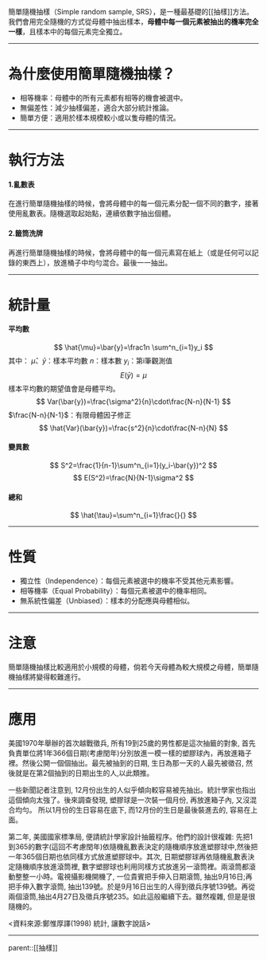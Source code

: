 簡單隨機抽樣（Simple random sample, SRS），是一種最基礎的[[抽樣]]方法。我們會用完全隨機的方式從母體中抽出樣本，**母體中每一個元素被抽出的機率完全一樣**，且樣本中的每個元素完全獨立。
- - -
# 為什麼使用簡單隨機抽樣？
- 相等機率：母體中的所有元素都有相等的機會被選中。
- 無偏差性：減少抽樣偏差，適合大部分統計推論。
- 簡單方便：適用於樣本規模較小或以隻母體的情況。
- - -
# 執行方法
#### 1.亂數表
在進行簡單隨機抽樣的時候，會將母體中的每一個元素分配一個不同的數字，接著使用亂數表。隨機選取起始點，連續依數字抽出個體。
#### 2.籤筒洗牌
再進行簡單隨機抽樣的時候，會將母體中的每一個元素寫在紙上（或是任何可以記錄的東西上），放進桶子中均勻混合。最後一一抽出。
- - -
# 統計量
#### 平均數
$$
\hat{\mu}=\bar{y}=\frac1n \sum^n_{i=1}y_i
$$
其中：
$\hat{\mu}$、$\bar{y}$：樣本平均數
$n$：樣本數
$y_i$：第i筆觀測值
$$
E(\bar{y})=\mu
$$
樣本平均數的期望值會是母體平均。
$$
Var(\bar{y})=\frac{\sigma^2}{n}\cdot\frac{N-n}{N-1}
$$
$\frac{N-n}{N-1}$：有限母體因子修正
$$
\hat{Var}(\bar{y})=\frac{s^2}{n}\cdot\frac{N-n}{N}
$$
#### 變異數
$$
S^2=\frac{1}{n-1}\sum^n_{i=1}(y_i-\bar{y})^2
$$
$$
E(S^2)=\frac{N}{N-1}\sigma^2
$$
#### 總和
$$
\hat{\tau}=\sum^n_{i=1}\frac{}{}
$$

- - -
# 性質
- 獨立性（Independence）：每個元素被選中的機率不受其他元素影響。
- 相等機率（Equal Probability）：每個元素被選中的機率相同。
- 無系統性偏差（Unbiased）：樣本的分配應與母體相似。
- - -
# 注意
簡單隨機抽樣比較適用於小規模的母體，倘若今天母體為較大規模之母體，簡單隨機抽樣將變得較難進行。
- - - 
# 應用
美國1970年舉辦的首次越戰徵兵, 所有19到25歲的男性都是這次抽籤的對象, 首先負責單位將1年366個日期(考慮閏年)分別放進一模一樣的塑膠球內，再放進箱子裡。然後公開一個個抽出。最先被抽到的日期, 生日為那一天的人最先被徵召, 然後就是在第2個抽到的日期出生的人,以此類推。  
  
一些新聞記者注意到, 12月份出生的人似乎傾向較容易被先抽出。統計學家也指出這個傾向太強了。後來調查發現, 塑膠球是一次裝一個月份, 再放進箱子內, 又沒混合均勻。 所以1月份的生日容易在底下, 而12月份的生日是最後裝進去的, 容易在上面。  
  
第二年, 美國國家標準局, 便請統計學家設計抽籤程序。他們的設計很複雜: 先把1到365的數字(這回不考慮閏年)依隨機亂數表決定的隨機順序放進塑膠球中,然後把一年365個日期也依同樣方式放進塑膠球中。其次, 日期塑膠球再依隨機亂數表決定隨機順序放進滾筒裡, 數字塑膠球也利用同樣方式放進另一滾筒裡。兩滾筒都滾動整整一小時。電視攝影機開機了, 一位貴賓把手伸入日期滾筒, 抽出9月16日;再把手伸入數字滾筒, 抽出139號。於是9月16日出生的人得到徵兵序號139號。再從兩個滾筒,抽出4月27日及徵兵序號235。如此這般繼續下去。雖然複雜, 但是是很隨機的。

<資料來源:鄭惟厚譯(1998) 統計, 讓數字說話>
- - -
parent::[[抽樣]]